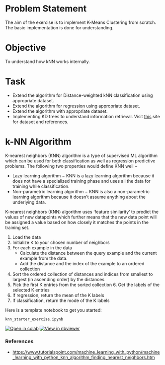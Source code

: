 # Problem Statement

The aim of the exercise is to implement K-Means Clustering from scratch.
The basic implementation is done for understanding.

# Objective

To understand how kNN works internally.

# Task

- Extend the algorithm for Distance-weighted kNN classification using appropriate dataset.
- Extend the algorithm for regression using appropriate dataset.
- Extend the algorithm with appropriate dataset.
- Implementing KD trees to understand information retrieval. Visit [this](https://www.analyticsvidhya.com/blog/2017/11/information-retrieval-using-kdtree/) site for dataset and references.

# k-NN Algorithm

K-nearest neighbors (KNN) algorithm is a type of supervised ML algorithm which can be used for both classification as well as regression predictive problems.
The following two properties would define KNN
well −
- Lazy learning algorithm − KNN is a lazy learning algorithm because it does not have a specialized training phase and uses all the data for training while classification.
- Non-parametric learning algorithm − KNN is also a non-parametric learning algorithm because it doesn’t assume anything about the underlying data.

K-nearest neighbors (KNN) algorithm uses ‘feature similarity’ to predict the values of new datapoints which further means that the new data point will be assigned a value based on how closely it matches the points in the training set.

1. Load the data
2. Initialize K to your chosen number of neighbors
3. For each example in the data
   - Calculate the distance between the query example and the current example from the data. 
   - Add the distance and the index of the example to an ordered collection
4. Sort the ordered collection of distances and indices from smallest to largest (in ascending order) by the distances
5. Pick the first K entries from the sorted collection 6. Get the labels of the selected K entries
6. If regression, return the mean of the K labels
7. If classification, return the mode of the K labels

Here is a template notebook to get you started:

`knn_starter_exercise.ipynb`

[![Open in colab](https://colab.research.google.com/assets/colab-badge.svg)](https://colab.research.google.com/github/gimseng/99-ML-Learning-Projects/blob/master/010/exercise/knn_starter_exercise.ipynb)
[![View in nbviewer](https://github.com/jupyter/design/blob/master/logos/Badges/nbviewer_badge.svg)](https://nbviewer.jupyter.org/github/gimseng/99-ML-Learning-Projects/blob/master/010/exercise/knn_starter_exercise.ipynb)

### References
- https://www.tutorialspoint.com/machine_learning_with_python/machine_learning_with_python_knn_algorithm_finding_nearest_neighbors.htm
